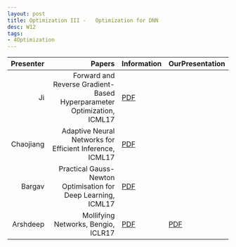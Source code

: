 ```yaml
---
layout: post
title: Optimization III -   Optimization for DNN
desc: W12
tags:
- 4Optimization
---
```



| Presenter | Papers | Information| OurPresentation |
| -----: | ----------: | :----- | :----- |
| Ji  | Forward and Reverse Gradient-Based Hyperparameter Optimization, ICML17 | [PDF](https://arxiv.org/abs/1703.01785) |
| Chaojiang | Adaptive Neural Networks for Efficient Inference, ICML17 | [PDF](http://proceedings.mlr.press/v70/bolukbasi17a/bolukbasi17a.pdf) |
| Bargav | Practical Gauss-Newton Optimisation for Deep Learning, ICML17 | [PDF](https://arxiv.org/abs/1706.03662) |
|Arshdeep|  Mollifying Networks, Bengio, ICLR17 | [PDF](https://arxiv.org/abs/1608.04980) | [PDF]({{site.baseurl}}/talks/) |
